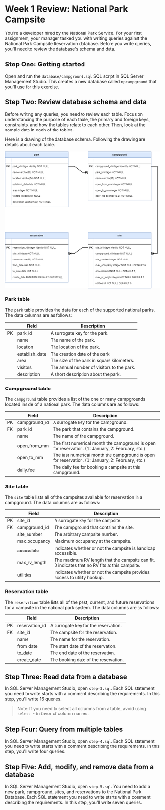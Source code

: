 # Week 1 Review: National Park Campsite

You're a developer hired by the National Park Service. For your first assignment, your manager tasked you with writing queries against the National Park Campsite Reservation database. Before you write queries, you'll need to review the database's schema and data.

## Step One: Getting started

Open and run the `database/campground.sql` SQL script in SQL Server Management Studio. This creates a new database called `npcampground` that you'll use for this exercise.

## Step Two: Review database schema and data

Before writing any queries, you need to review each table. Focus on understanding the purpose of each table, the primary and foreign keys, constraints, and how the tables relate to each other. Then, look at the sample data in each of the tables.

Here is a drawing of the database schema. Following the drawing are details about each table.

![Campground ERD](campground_erd.drawio.png)

### Park table

The `park` table provides the data for each of the supported national parks. The data columns are as follows:

|    | Field          | Description                                |
|----|----------------|--------------------------------------------|
| PK | park_id        | A surrogate key for the park.              |
|    | name           | The name of the park.                      |
|    | location       | The location of the park.                  |
|    | establish_date | The creation date of the park.             |
|    | area           | The size of the park in square kilometers. |
|    | visitors       | The annual number of visitors to the park. |
|    | description    | A short description about the park.        |

### Campground table

The `campground` table provides a list of the one or many campgrounds located inside of a national park. The data columns are as follows:

|    | Field         | Description                                                                                      |
|----|---------------|--------------------------------------------------------------------------------------------------|
| PK | campground_id | A surrogate key for the campground.                                                              |
| FK | park_id       | The park that contains the campground.                                                           |
|    | name          | The name of the campground.                                                                      |
|    | open_from_mm  | The first numerical month the campground is open for reservation. (1: January, 2: February, etc.)|
|    | open_to_mm    | The last numerical month the campground is open for reservation. (1: January, 2: February, etc.) |
|    | daily_fee     | The daily fee for booking a campsite at this campground.                                         |

### Site table

The `site` table lists all of the campsites available for reservation in a campground. The data columns are as follows:

|    | Field         | Description                                                                                        |
|----|---------------|----------------------------------------------------------------------------------------------------|
| PK | site_id       | A surrogate key for the campsite.                                                                  |
| FK | campground_id | The campground that contains the site.                                                             |
|    | site_number   | The arbitrary campsite number.                                                                     |
|    | max_occupancy | Maximum occupancy at the campsite.                                                                 |
|    | accessible    | Indicates whether or not the campsite is handicap accessible.                                      |
|    | max_rv_length | The maximum RV length that the campsite can fit. 0 indicates that no RV fits at this campsite.     |
|    | utilities     | Indicates whether or not the campsite provides access to utility hookup.                           |

### Reservation table

The `reservation` table lists all of the past, current, and future reservations for a campsite in the national park system. The data columns are as follows:

|    | Field          | Description                          |
|----|----------------|--------------------------------------|
| PK | reservation_id | A surrogate key for the reservation. |
| FK | site_id        | The campsite for the reservation.    |
|    | name           | The name for the reservation.        |
|    | from_date      | The start date of the reservation.   |
|    | to_date        | The end date of the reservation.     |
|    | create_date    | The booking date of the reservation. |


## Step Three: Read data from a database

In SQL Server Management Studio, open `step-3.sql`. Each SQL statement you need to write starts with a comment describing the requirements. In this step, you'll write 16 queries.

> Note: If you need to select all columns from a table, avoid using `select *` in favor of column names.

## Step Four: Query from multiple tables

In SQL Server Management Studio, open `step-4.sql`. Each SQL statement you need to write starts with a comment describing the requirements. In this step, you'll write four queries.

## Step Five: Add, modify, and remove data from a database

In SQL Server Management Studio, open `step-5.sql`. You need to add a new park, campground, sites, and reservations to the National Park Database. Each SQL statement you need to write starts with a comment describing the requirements. In this step, you'll write seven queries.
